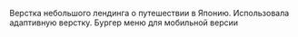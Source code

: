 Верстка небольшого лендинга о путешествии в Японию. Использовала адаптивную верстку. Бургер меню для мобильной версии
